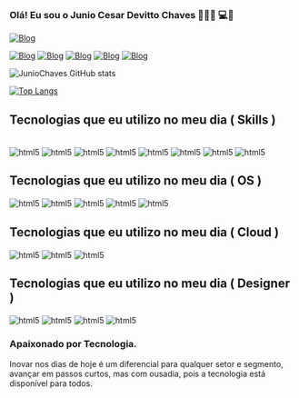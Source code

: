 ### Olá! Eu sou o Junio Cesar Devitto Chaves 🙋🏼‍♂️ 💻💾

[![Blog](https://img.shields.io/website?label=Facillity.com&styler=for-the-badge&url=https://facillity.com.br)](https://facillity.com.br)

[![Blog](https://img.shields.io/badge/LinkedIn-0077B5?style=for-the-badge&logo=linkedin&logoColor=white)](https://www.linkedin.com/in/junio-cesar-devitto-chaves-315a4866/)
[![Blog](https://img.shields.io/badge/Facebook-1877F2?style=for-the-badge&logo=facebook&logoColor=white)](https://www.facebook.com/facillity.com.br)
[![Blog](https://img.shields.io/badge/Instagram-E4405F?style=for-the-badge&logo=instagram&logoColor=white)](https://www.instagram.com/facillityinformatica/)
[![Blog](https://img.shields.io/badge/YouTube-FF0000?style=for-the-badge&logo=youtube&logoColor=white)](https://www.youtube.com/channel/UCeJbUiARkSO7h_cjSG3hDfQ)
[![Blog](https://img.shields.io/badge/Gmail-D14836?style=for-the-badge&logo=gmail&logoColor=white)](mailto:juniochaves.dev@gmail.com)

![JunioChaves GitHub stats](https://github-readme-stats.vercel.app/api?username=juniochaves&show_icons=true&theme=dracula)

[![Top Langs](https://github-readme-stats.vercel.app/api/top-langs/?username=juniochaves)](https://github.com/juniochaves/github-readme-stats)

## Tecnologias que eu utilizo no meu dia ( Skills )
<div style="display: inline_block"><br/>
<img align="center" alt="html5" src="https://img.shields.io/badge/HTML5-E34F26?style=for-the-badge&logo=html5&logoColor=white"/>
<style="display: inline_block">
<img align="center" alt="html5" src="https://img.shields.io/badge/CSS3-1572B6?style=for-the-badge&logo=css3&logoColor=white"/>
<style="display: inline_block">
<img align="center" alt="html5" src="https://img.shields.io/badge/JavaScript-F7DF1E?style=for-the-badge&logo=javascript&logoColor=black"/>
<style="display: inline_block">
<img align="center" alt="html5" src="https://img.shields.io/badge/Node.js-43853D?style=for-the-badge&logo=node.js&logoColor=white"/>
<style="display: inline_block">
<img align="center" alt="html5" src="https://img.shields.io/badge/React-20232A?style=for-the-badge&logo=react&logoColor=61DAFB"/>
<styl"display: inline_block">
<img align="center" alt="html5" src="https://img.shields.io/badge/Python-14354C?style=for-the-badge&logo=python&logoColor=white"/>
<styl"display: inline_block">
<img align="center" alt="html5" src="https://img.shields.io/badge/Lua-2C2D72?style=for-the-badge&logo=lua&logoColor=white"/>
<style="display: inline_block">
<img align="center" alt="html5" src="https://img.shields.io/badge/Wordpress-21759B?style=for-the-badge&logo=wordpress&logoColor=white"/>
<style="display: inline_block">

## Tecnologias que eu utilizo no meu dia ( OS )

<img align="center" alt="html5" src="https://img.shields.io/badge/manjaro-35BF5C?style=for-the-badge&logo=manjaro&logoColor=white"/>
<styl"display: inline_block">
<img align="center" alt="html5" src="https://img.shields.io/badge/Arch_Linux-1793D1?style=for-the-badge&logo=arch-linux&logoColor=white"/>
<styl"display: inline_block">
<img align="center" alt="html5" src="https://img.shields.io/badge/Windows-0078D6?style=for-the-badge&logo=windows&logoColor=white"/>
<styl"display: inline_block">
<img align="center" alt="html5" src="https://img.shields.io/badge/mac%20os-000000?style=for-the-badge&logo=apple&logoColor=white"/>
<styl"display: inline_block">
<img align="center" alt="html5" src="https://img.shields.io/badge/freebsd-AB2B28?style=for-the-badge&logo=freebsd&logoColor=white"/>
<styl"display: inline_block">

## Tecnologias que eu utilizo no meu dia ( Cloud )

<img align="center" alt="html5" src="https://img.shields.io/badge/Amazon_AWS-FF9900?style=for-the-badge&logo=amazonaws&logoColor=white"/>
<styl"display: inline_block">
<img align="center" alt="html5" src="https://img.shields.io/badge/Google_Cloud-4285F4?style=for-the-badge&logo=google-cloud&logoColor=white"/>
<styl"display: inline_block">
<img align="center" alt="html5" src="https://img.shields.io/badge/microsoft%20azure-0089D6?style=for-the-badge&logo=microsoft-azure&logoColor=white"/>
<styl"display: inline_block">

## Tecnologias que eu utilizo no meu dia ( Designer )

<img align="center" alt="html5" src="https://img.shields.io/badge/Adobe%20Photoshop-31A8FF?style=for-the-badge&logo=Adobe%20Photoshop&logoColor=black"/>
<styl"display: inline_block">
<img align="center" alt="html5" src="https://img.shields.io/badge/Adobe%20Illustrator-FF9A00?style=for-the-badge&logo=adobe%20illustrator&logoColor=white"/>
<styl"display: inline_block">
<img align="center" alt="html5" src="https://img.shields.io/badge/Adobe%20after%20affects-CF96FD?style=for-the-badge&logo=Adobe%20after%20effects&logoColor=393665"/>
<styl"display: inline_block">
<img align="center" alt="html5" src="https://img.shields.io/badge/Adobe%20Premiere%20Pro-9999FF?style=for-the-badge&logo=Adobe%20Premiere%20Pro&logoColor=white"/>
<styl"display: inline_block">

### Apaixonado por Tecnologia.
 Inovar nos dias de hoje é um diferencial para qualquer setor e segmento, avançar em passos curtos, mas com ousadia, pois a tecnologia está disponível para todos. 
